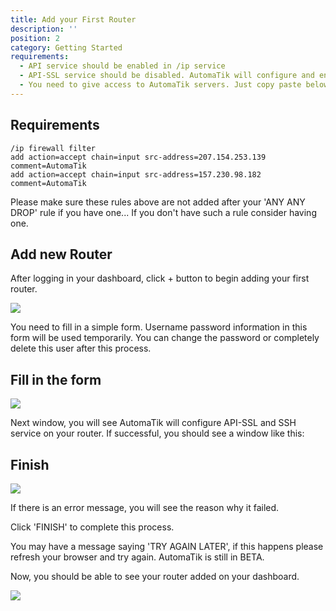 ```yaml
---
title: Add your First Router
description: ''
position: 2
category: Getting Started
requirements:
  - API service should be enabled in /ip service
  - API-SSL service should be disabled. AutomaTik will configure and enable it.
  - You need to give access to AutomaTik servers. Just copy paste below commands in your terminal window.
---
```


<!-- Check the [Nuxt.js documentation](https://nuxtjs.org/guides/configuration-glossary/configuration-modules) for more information about installing and using modules in Nuxt.js. -->

<!-- ## Installation

Add `@nuxtjs/xxx` dependency to your project:

<code-group>
  <code-block label="Yarn" active>

  ```bash
  yarn add @nuxtjs/xxx
  ```

  </code-block>
  <code-block label="NPM">

  ```bash
  npm install @nuxtjs/xxx
  ```

  </code-block>
</code-group> -->

<!-- Then, add `@nuxtjs/xxx` to the `modules` section of `nuxt.config.js`:

```js[nuxt.config.js]
{
  modules: [
    '@nuxtjs/xxx'
  ],
  xxx: {
    // Options
  }
}
``` -->

## Requirements
<list :items="requirements"></list>


```
/ip firewall filter
add action=accept chain=input src-address=207.154.253.139 comment=AutomaTik
add action=accept chain=input src-address=157.230.98.182 comment=AutomaTik
```
<alert type="warning">
Please make sure these rules above are not added after your 'ANY ANY DROP' rule if you have one... If you don't have such a rule consider having one.
</alert>

## Add new Router
After logging in your dashboard, click + button to begin adding your first router.

<img src='ss/add_new_router.png'>

You need to fill in a simple form. 
<alert type="warning">
Username password information in this form will be used temporarily.
You can change the password or completely delete this user after this process.
</alert>

## Fill in the form
<img src="ss/temp_user_pass.png">

Next window, you will see AutomaTik will configure API-SSL and SSH service on your router.
If successful, you should see a window like this:


## Finish 

<img src="ss/finish.png">

If there is an error message, you will see the reason why it failed. 

Click 'FINISH' to complete this process.

<alert type="warning">
You may have a message saying 'TRY AGAIN LATER', if this happens please refresh your browser and try again. AutomaTik is still in BETA.
</alert>

Now, you should be able to see your router added on your dashboard.

<img src="ss/router_added.png">

